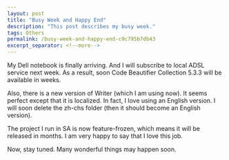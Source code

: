```yaml
---
layout: post
title: "Busy Week and Happy End"
description: "This post describes my busy week."
tags: Others
permalink: /busy-week-and-happy-end-c9c795b7db43
excerpt_separator: <!--more-->
---
```


My Dell notebook is finally arriving. And I will subscribe to local ADSL service next week. As a result, soon Code Beautifier Collection 5.3.3 will be available in weeks.

Also, there is a new version of Writer (which I am using now). It seems perfect except that it is localized. In fact, I love using an English version. I will soon delete the zh-chs folder (then it should become an English version).

The project I run in SA is now feature-frozen, which means it will be released in months. I am very happy to say that I love this job.

Now, stay tuned. Many wonderful things may happen soon.
<!--more-->